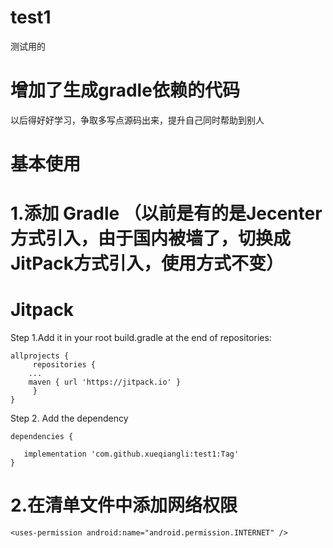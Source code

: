 # test1
测试用的

# 增加了生成gradle依赖的代码
以后得好好学习，争取多写点源码出来，提升自己同时帮助到别人

# 基本使用

# 1.添加 Gradle （以前是有的是Jecenter方式引入，由于国内被墙了，切换成JitPack方式引入，使用方式不变）

# Jitpack 

Step 1.Add it in your root build.gradle at the end of repositories:

```
allprojects {
     repositories {
	...
	maven { url 'https://jitpack.io' }
     }
}
```

Step 2. Add the dependency

```
dependencies {

   implementation 'com.github.xueqiangli:test1:Tag'
}
```


# 2.在清单文件中添加网络权限

```
<uses-permission android:name="android.permission.INTERNET" />
```
